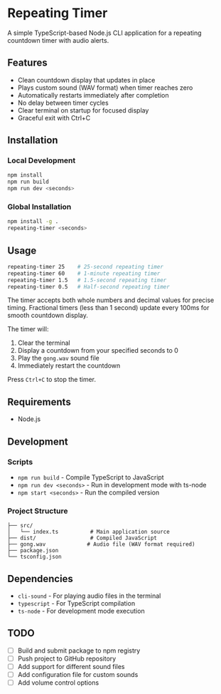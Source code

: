 # Repeating Timer

A simple TypeScript-based Node.js CLI application for a repeating countdown timer with audio alerts.

## Features

- Clean countdown display that updates in place
- Plays custom sound (WAV format) when timer reaches zero
- Automatically restarts immediately after completion
- No delay between timer cycles
- Clear terminal on startup for focused display
- Graceful exit with Ctrl+C

## Installation

### Local Development
```bash
npm install
npm run build
npm run dev <seconds>
```

### Global Installation
```bash
npm install -g .
repeating-timer <seconds>
```

## Usage

```bash
repeating-timer 25    # 25-second repeating timer
repeating-timer 60    # 1-minute repeating timer
repeating-timer 1.5   # 1.5-second repeating timer
repeating-timer 0.5   # Half-second repeating timer
```

The timer accepts both whole numbers and decimal values for precise timing. Fractional timers (less than 1 second) update every 100ms for smooth countdown display.

The timer will:
1. Clear the terminal
2. Display a countdown from your specified seconds to 0
3. Play the `gong.wav` sound file
4. Immediately restart the countdown

Press `Ctrl+C` to stop the timer.

## Requirements

- Node.js

## Development

### Scripts
- `npm run build` - Compile TypeScript to JavaScript
- `npm run dev <seconds>` - Run in development mode with ts-node
- `npm start <seconds>` - Run the compiled version

### Project Structure
```
├── src/
│   └── index.ts          # Main application source
├── dist/                 # Compiled JavaScript
├── gong.wav             # Audio file (WAV format required)
├── package.json
└── tsconfig.json
```

## Dependencies

- `cli-sound` - For playing audio files in the terminal
- `typescript` - For TypeScript compilation
- `ts-node` - For development mode execution

## TODO

- [ ] Build and submit package to npm registry
- [ ] Push project to GitHub repository
- [ ] Add support for different sound files
- [ ] Add configuration file for custom sounds
- [ ] Add volume control options
